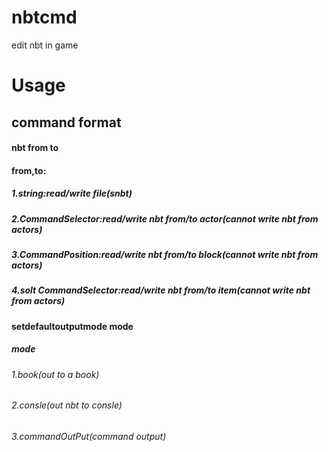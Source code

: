 # nbtcmd
edit nbt in game
# Usage
## command format
  #### nbt from to
  #### from,to:
  ##### 1.string:read/write file(snbt)
  ##### 2.CommandSelector<Actor>:read/write nbt from/to actor(cannot write nbt from actors)
  ##### 3.CommandPosition:read/write nbt from/to block(cannot write nbt from actors)
  ##### 4.solt CommandSelector<Player>:read/write nbt from/to item(cannot write nbt from actors)
  #### setdefaultoutputmode mode
  ##### mode
  ###### 1.book(out to a book)
  ###### 2.consle(out nbt to consle)
  ###### 3.commandOutPut(command output)
